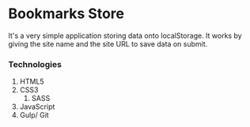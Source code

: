 # Bookmarks Store
It's a very simple application storing data onto localStorage. It works by giving the site name and the site URL to save data on submit.

### Technologies
1. HTML5
1. CSS3
    1. SASS
1. JavaScript
1. Gulp/ Git
